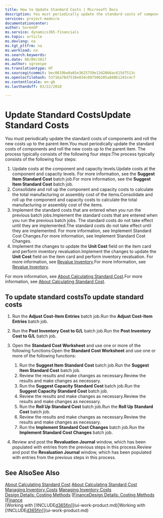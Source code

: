 ```yaml
---
title: How to Update Standard Costs | Microsoft Docs
description: You must periodically update the standard costs of components and roll the new costs up to the parent item.
services: project-madeira
documentationcenter: 
author: SorenGP
ms.service: dynamics365-financials
ms.topic: article
ms.devlang: na
ms.tgt_pltfrm: na
ms.workload: na
ms.search.keywords: 
ms.date: 08/09/2017
ms.author: sgroespe
ms.translationtype: HT
ms.sourcegitcommit: bec0619be0a65e3625759e13d2866ac615d7513c
ms.openlocfilehash: 53716a78d7538e034c097506205a840b1243c4cf
ms.contentlocale: en-gb
ms.lasthandoff: 03/22/2018

---
```

# <a name="update-standard-costs"></a><span data-ttu-id="ed3c3-103">Update Standard Costs</span><span class="sxs-lookup"><span data-stu-id="ed3c3-103">Update Standard Costs</span></span>
<span data-ttu-id="ed3c3-104">You must periodically update the standard costs of components and roll the new costs up to the parent item.</span><span class="sxs-lookup"><span data-stu-id="ed3c3-104">You must periodically update the standard costs of components and roll the new costs up to the parent item.</span></span> <span data-ttu-id="ed3c3-105">The process typically consists of the following four steps:</span><span class="sxs-lookup"><span data-stu-id="ed3c3-105">The process typically consists of the following four steps:</span></span>  

1.  <span data-ttu-id="ed3c3-106">Update costs at the component and capacity levels.</span><span class="sxs-lookup"><span data-stu-id="ed3c3-106">Update costs at the component and capacity levels.</span></span> <span data-ttu-id="ed3c3-107">For more information, see the **Suggest Item Standard Cost** batch job.</span><span class="sxs-lookup"><span data-stu-id="ed3c3-107">For more information, see the **Suggest Item Standard Cost** batch job.</span></span>  
2.  <span data-ttu-id="ed3c3-108">Consolidate and roll up the component and capacity costs to calculate the total manufacturing or assembly cost of the items.</span><span class="sxs-lookup"><span data-stu-id="ed3c3-108">Consolidate and roll up the component and capacity costs to calculate the total manufacturing or assembly cost of the items.</span></span>  
3.  <span data-ttu-id="ed3c3-109">Implement the standard costs that are entered when you run the previous batch jobs.</span><span class="sxs-lookup"><span data-stu-id="ed3c3-109">Implement the standard costs that are entered when you run the previous batch jobs.</span></span> <span data-ttu-id="ed3c3-110">The standard costs do not take effect until they are implemented.</span><span class="sxs-lookup"><span data-stu-id="ed3c3-110">The standard costs do not take effect until they are implemented.</span></span> <span data-ttu-id="ed3c3-111">For more information, see Implement Standard Cost Changes.</span><span class="sxs-lookup"><span data-stu-id="ed3c3-111">For more information, see Implement Standard Cost Changes.</span></span>  
4.  <span data-ttu-id="ed3c3-112">Implement the changes to update the **Unit Cost** field on the item card and perform inventory revaluation.</span><span class="sxs-lookup"><span data-stu-id="ed3c3-112">Implement the changes to update the **Unit Cost** field on the item card and perform inventory revaluation.</span></span> <span data-ttu-id="ed3c3-113">For more information, see [Revalue Inventory](inventory-how-revalue-inventory.md).</span><span class="sxs-lookup"><span data-stu-id="ed3c3-113">For more information, see [Revalue Inventory](inventory-how-revalue-inventory.md).</span></span>  

<span data-ttu-id="ed3c3-114">For more information, see [About Calculating Standard Cost](finance-about-calculating-standard-cost.md).</span><span class="sxs-lookup"><span data-stu-id="ed3c3-114">For more information, see [About Calculating Standard Cost](finance-about-calculating-standard-cost.md).</span></span>  
## <a name="to-update-standard-costs"></a><span data-ttu-id="ed3c3-115">To update standard costs</span><span class="sxs-lookup"><span data-stu-id="ed3c3-115">To update standard costs</span></span>  
1.  <span data-ttu-id="ed3c3-116">Run the **Adjust Cost-Item Entries** batch job.</span><span class="sxs-lookup"><span data-stu-id="ed3c3-116">Run the **Adjust Cost-Item Entries** batch job.</span></span>  
2.  <span data-ttu-id="ed3c3-117">Run the **Post Inventory Cost to G/L** batch job.</span><span class="sxs-lookup"><span data-stu-id="ed3c3-117">Run the **Post Inventory Cost to G/L** batch job.</span></span>  
3.  <span data-ttu-id="ed3c3-118">Open the **Standard Cost Worksheet** and use one or more of the following functions:</span><span class="sxs-lookup"><span data-stu-id="ed3c3-118">Open the **Standard Cost Worksheet** and use one or more of the following functions:</span></span>  

    1.  <span data-ttu-id="ed3c3-119">Run the **Suggest Item Standard Cost** batch job.</span><span class="sxs-lookup"><span data-stu-id="ed3c3-119">Run the **Suggest Item Standard Cost** batch job.</span></span>  
    2.  <span data-ttu-id="ed3c3-120">Review the results and make changes as necessary.</span><span class="sxs-lookup"><span data-stu-id="ed3c3-120">Review the results and make changes as necessary.</span></span>  
    3.  <span data-ttu-id="ed3c3-121">Run the **Suggest Capacity Standard Cost** batch job.</span><span class="sxs-lookup"><span data-stu-id="ed3c3-121">Run the **Suggest Capacity Standard Cost** batch job.</span></span>  
    4.  <span data-ttu-id="ed3c3-122">Review the results and make changes as necessary.</span><span class="sxs-lookup"><span data-stu-id="ed3c3-122">Review the results and make changes as necessary.</span></span>
    5. <span data-ttu-id="ed3c3-123">Run the **Roll Up Standard Cost** batch job.</span><span class="sxs-lookup"><span data-stu-id="ed3c3-123">Run the **Roll Up Standard Cost** batch job.</span></span>
    6.  <span data-ttu-id="ed3c3-124">Review the results and make changes as necessary.</span><span class="sxs-lookup"><span data-stu-id="ed3c3-124">Review the results and make changes as necessary.</span></span>
    7.  <span data-ttu-id="ed3c3-125">Run the **Implement Standard Cost Changes** batch job.</span><span class="sxs-lookup"><span data-stu-id="ed3c3-125">Run the **Implement Standard Cost Changes** batch job.</span></span>  
4.  <span data-ttu-id="ed3c3-126">Review and post the **Revaluation Journal** window, which has been populated with entries from the previous steps in this process.</span><span class="sxs-lookup"><span data-stu-id="ed3c3-126">Review and post the **Revaluation Journal** window, which has been populated with entries from the previous steps in this process.</span></span>  

## <a name="see-also"></a><span data-ttu-id="ed3c3-127">See Also</span><span class="sxs-lookup"><span data-stu-id="ed3c3-127">See Also</span></span>  
 <span data-ttu-id="ed3c3-128">[About Calculating Standard Cost](finance-about-calculating-standard-cost.md) </span><span class="sxs-lookup"><span data-stu-id="ed3c3-128">[About Calculating Standard Cost](finance-about-calculating-standard-cost.md) </span></span>  
 <span data-ttu-id="ed3c3-129">[Managing Inventory Costs](finance-manage-inventory-costs.md) </span><span class="sxs-lookup"><span data-stu-id="ed3c3-129">[Managing Inventory Costs](finance-manage-inventory-costs.md) </span></span>  
 <span data-ttu-id="ed3c3-130">[Design Details: Costing Methods](design-details-costing-methods.md) [[Finance](finance.md)</span><span class="sxs-lookup"><span data-stu-id="ed3c3-130">[Design Details: Costing Methods](design-details-costing-methods.md) [[Finance](finance.md)</span></span>  
 <span data-ttu-id="ed3c3-131">[Working with [!INCLUDE[d365fin](includes/d365fin_md.md)]](ui-work-product.md)</span><span class="sxs-lookup"><span data-stu-id="ed3c3-131">[Working with [!INCLUDE[d365fin](includes/d365fin_md.md)]](ui-work-product.md)</span></span>  

